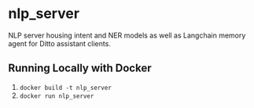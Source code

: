 # nlp_server
NLP server housing intent and NER models as well as Langchain memory agent for Ditto assistant clients.

## Running Locally with Docker 
1. `docker build -t nlp_server`
2. `docker run nlp_server`